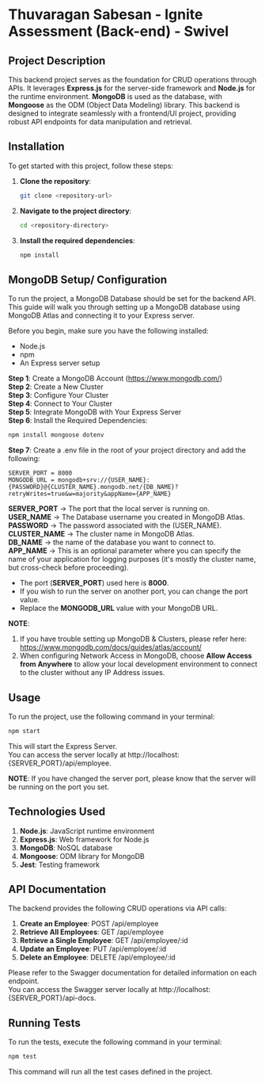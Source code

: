 # Thuvaragan Sabesan - Ignite Assessment (Back-end) - Swivel

## Project Description

This backend project serves as the foundation for CRUD operations through APIs. It leverages **Express.js** for the server-side framework and **Node.js** for the runtime environment. **MongoDB** is used as the database, with **Mongoose** as the ODM (Object Data Modeling) library. This backend is designed to integrate seamlessly with a frontend/UI project, providing robust API endpoints for data manipulation and retrieval.

## Installation

To get started with this project, follow these steps:

1. **Clone the repository**:
    ```bash
    git clone <repository-url>
    ```

2. **Navigate to the project directory**:
    ```bash
    cd <repository-directory>
    ```

3. **Install the required dependencies**:
    ```bash
    npm install
    ```

## MongoDB Setup/ Configuration

To run the project, a MongoDB Database should be set for the backend API.  
This guide will walk you through setting up a MongoDB database using MongoDB Atlas and connecting it to your Express server.  

Before you begin, make sure you have the following installed:  

- Node.js
- npm
- An Express server setup

**Step 1**: Create a MongoDB Account (https://www.mongodb.com/)  
**Step 2**: Create a New Cluster  
**Step 3**: Configure Your Cluster  
**Step 4**: Connect to Your Cluster  
**Step 5**: Integrate MongoDB with Your Express Server  
**Step 6**: Install the Required Dependencies:
```bash
npm install mongoose dotenv
```
**Step 7**: Create a .env file in the root of your project directory and add the following:
```env
SERVER_PORT = 8000
MONGODB_URL = mongodb+srv://{USER_NAME}:{PASSWORD}@{CLUSTER_NAME}.mongodb.net/{DB_NAME}?retryWrites=true&w=majority&appName={APP_NAME}
```
**SERVER_PORT** -> The port that the local server is running on.  
**USER_NAME** -> The Database username you created in MongoDB Atlas.  
**PASSWORD** -> The password associated with the (USER_NAME).  
**CLUSTER_NAME** -> The cluster name in MongoDB Atlas.  
**DB_NAME** -> the name of the database you want to connect to.  
**APP_NAME** -> This is an optional parameter where you can specify the name of your application for logging purposes (it's mostly the cluster name, but cross-check before proceeding).

* The port (**SERVER_PORT**) used here is **8000**.
* If you wish to run the server on another port, you can change the port value.
* Replace the **MONGODB_URL** value with your MongoDB URL.  

**NOTE**:
1. If you have trouble setting up MongoDB & Clusters, please refer here: https://www.mongodb.com/docs/guides/atlas/account/  
2. When configuring Network Access in MongoDB, choose **Allow Access from Anywhere** to allow your local development environment to connect to the cluster without any IP Address issues.

## Usage

To run the project, use the following command in your terminal:

```bash
npm start
```
This will start the Express Server.  
You can access the server locally at http://localhost:{SERVER_PORT}/api/employee.  

**NOTE**: If you have changed the server port, please know that the server will be running on the port you set.

## Technologies Used

1. **Node.js**: JavaScript runtime environment
2. **Express.js**: Web framework for Node.js
3. **MongoDB**: NoSQL database
4. **Mongoose**: ODM library for MongoDB
5. **Jest**: Testing framework

## API Documentation

The backend provides the following CRUD operations via API calls:

1. **Create an Employee**: POST /api/employee
2. **Retrieve All Employees**: GET /api/employee
3. **Retrieve a Single Employee**: GET /api/employee/:id
4. **Update an Employee**: PUT /api/employee/:id
5. **Delete an Employee**: DELETE /api/employee/:id

Please refer to the Swagger documentation for detailed information on each endpoint.  
You can access the Swagger server locally at http://localhost:{SERVER_PORT}/api-docs.

## Running Tests

To run the tests, execute the following command in your terminal:

```bash
npm test
```

This command will run all the test cases defined in the project.